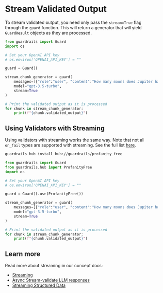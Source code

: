 # Stream Validated Output

To stream validated output, you need only pass the `stream=True` flag through the `guard` function. This will return a generator that will yield `GuardResult` objects as they are processed. 

```python
from guardrails import Guard
import os

# Set your OpenAI API key
# os.environ['OPENAI_API_KEY'] = ""

guard = Guard()

stream_chunk_generator = guard(
    messages=[{"role":"user", "content":"How many moons does Jupiter have?"}],
    model="gpt-3.5-turbo",
    stream=True
)

# Print the validated output as it is processed
for chunk in stream_chunk_generator:
    print(f"{chunk.validated_output}")

```

## Using Validators with Streaming

Using validators with streaming works the same way. Note that not all `on_fail` types are supported with streaming. See the full list [here](../concepts/error_remediation).

```bash
guardrails hub install hub://guardrails/profanity_free
```

```python
from guardrails import Guard
from guardrails.hub import ProfanityFree
import os

# Set your OpenAI API key
# os.environ['OPENAI_API_KEY'] = ""

guard = Guard().use(ProfanityFree())

stream_chunk_generator = guard(
    messages=[{"role":"user", "content":"How many moons does Jupiter have?"}],
    model="gpt-3.5-turbo",
    stream=True
)

# Print the validated output as it is processed
for chunk in stream_chunk_generator:
    print(f"{chunk.validated_output}")
```

## Learn more
Read more about streaming in our concept docs:

- [Streaming](../concepts/streaming)
- [Async Stream-validate LLM responses](../concepts/async_streaming)
- [Streaming Structured Data](../concepts/streaming_structured_data)